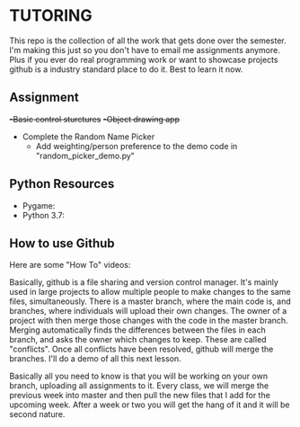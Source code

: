 # TUTORING

This repo is the collection of all the work that gets done over the semester. I'm making this just so you don't have to email me assignments anymore. Plus if you ever do real programming work or want to showcase projects github is a industry standard place to do it. Best to learn it now.

## Assignment

~~-Basic control sturctures~~
~~-Object drawing app~~
- Complete the Random Name Picker
	- Add weighting/person preference to the demo code in "random_picker_demo.py"


## Python Resources

- Pygame: 
- Python 3.7: 

## How to use Github

Here are some "How To" videos:

Basically, github is a file sharing and version control manager. It's mainly used in large projects to allow multiple people to make changes to the same files, simultaneously. There is a master branch, where the main code is, and branches, where individuals will upload their own changes. The owner of a project with then merge those changes with the code in the master branch. Merging automatically finds the differences between the files in each branch, and asks the owner which changes to keep. These are called "conflicts". Once all conflicts have been resolved, github will merge the branches. I'll do a demo of all this next lesson. 

Basically all you need to know is that you will be working on your own branch, uploading all assignments to it. Every class, we will merge the previous week into master and then pull the new files that I add for the upcoming week. After a week or two you will get the hang of it and it will be second nature. 
